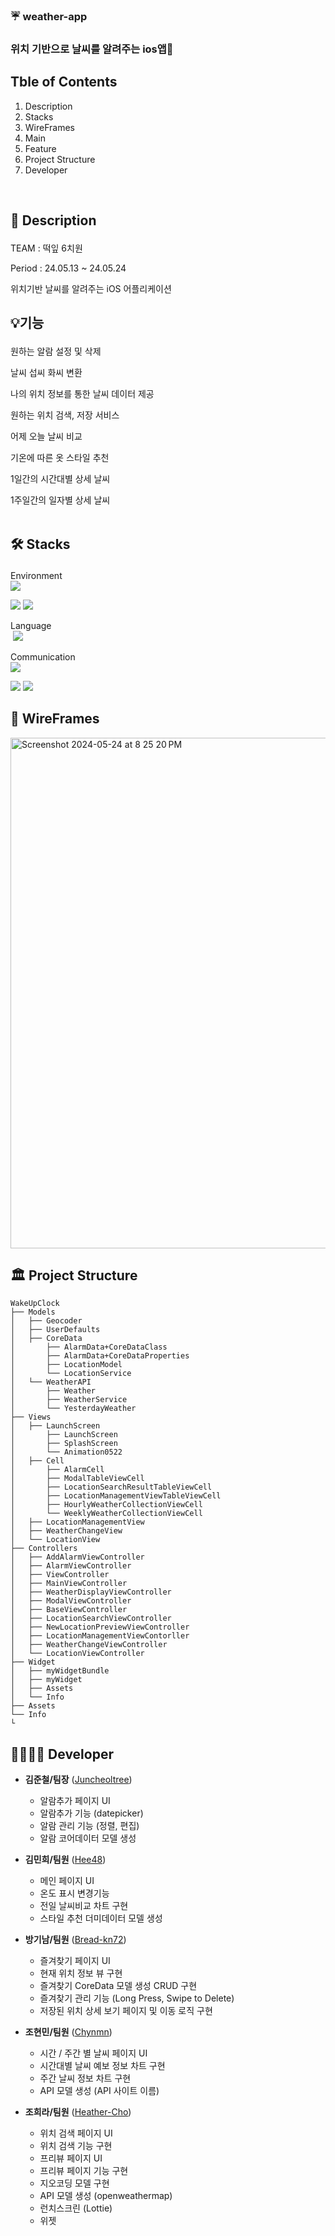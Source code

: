 ### <p class="has-line-data" data-line-start="1" data-line-end="2"> :umbrella: weather-app<br></p>

### <p class="has-line-data" data-line-start="3" data-line-end="14">위치 기반으로 날씨를 알려주는 ios앱📢</p>

##  Tble of Contents<br>
1. Description
2. Stacks
3. WireFrames
4. Main
5. Feature
6. Project Structure
7. Developer
<br>

## <p class="has-line-data" data-line-start="12" data-line-end="14">🌟 Description<br>
TEAM : 떡잎 6치원

Period : 24.05.13 ~ 24.05.24

위치기반 날씨를 알려주는 iOS 어플리케이션<br>


## <p class="has-line-data" data-line-start="20" data-line-end="21">💡기능</p>

원하는 알람 설정 및 삭제

날씨 섭씨 화씨 변환

나의 위치 정보를 통한 날씨 데이터 제공

원하는 위치 검색, 저장 서비스

어제 오늘 날씨 비교

기온에 따른 옷 스타일 추천

1일간의 시간대별 상세 날씨

1주일간의 일자별 상세 날씨 <br>
<br>

## <p class="has-line-data" data-line-start="31" data-line-end="33">🛠️ Stacks<br>
Environment <br>
<img src = https://camo.githubusercontent.com/d68a9ca7e7bd162a95193e369f2851d5e1548f11f6fce154642bc8291821e522/68747470733a2f2f696d672e736869656c64732e696f2f62616467652f2d58636f64652d3134374546423f7374796c653d666c6174266c6f676f3d78636f6465266c6f676f436f6c6f723d7768697465>

<img src = https://camo.githubusercontent.com/0563e6563a564cc6842269359009f22cd8d905b0605fc31d2ec4721b474289c0/68747470733a2f2f696d672e736869656c64732e696f2f62616467652f2d6769742d4630353033323f7374796c653d666c6174266c6f676f3d676974266c6f676f436f6c6f723d7768697465>
<img src = https://camo.githubusercontent.com/b96cf47430c7ed7cb8e9b863ec909ad51c20aa24c02ea07ef04c59fd56d97b19/68747470733a2f2f696d672e736869656c64732e696f2f62616467652f2d6769746875622d3138313731373f7374796c653d666c6174266c6f676f3d676974687562266c6f676f436f6c6f723d7768697465><br>


Language
<br>
<img scr = "https://img.shields.io/badge/swift-F54A2A?style=for-the-badge&logo=swift&logoColor=white">
<img src= "https://img.shields.io/badge/switf-F05138?style=for-the-badge&logo=swift&logoColor=white">
</br>


Communication
<br>
<img src="https://img.shields.io/badge/notion-000000?style=for-the-badge&logo=notion&logoColor=white">
 
<img src="https://img.shields.io/badge/slack-4A154B?style=for-the-badge&logo=slack&logoColor=white">

<img src="https://img.shields.io/badge/figma-F24E1E?style=for-the-badge&logo=figma&logoColor=white">


<br>

## 🎨 WireFrames <br>
<img width="817" alt="Screenshot 2024-05-24 at 8 25 20 PM" src="https://github.com/SCC-iOS-3rd/weather-app/assets/131982744/c690c477-faa6-468a-b0a8-3d8d3ed1cb6d">





## 🏛️ Project Structure
```
WakeUpClock 
├── Models
│   ├── Geocoder
│   ├── UserDefaults
│   ├── CoreData
│       ├── AlarmData+CoreDataClass
│       ├── AlarmData+CoreDataProperties
│       ├── LocationModel
│       └── LocationService
│   └── WeatherAPI
│       ├── Weather
│       ├── WeatherService
│       └── YesterdayWeather
├── Views
│   ├── LaunchScreen
│       ├── LaunchScreen
│       ├── SplashScreen
│       └── Animation0522
│   ├── Cell
│       ├── AlarmCell
│       ├── ModalTableViewCell
│       ├── LocationSearchResultTableViewCell
│       ├── LocationManagementViewTableViewCell
│       ├── HourlyWeatherCollectionViewCell
│       └── WeeklyWeatherCollectionViewCell
│   ├── LocationManagementView
│   ├── WeatherChangeView
│   └── LocationView
├── Controllers
│   ├── AddAlarmViewController
│   ├── AlarmViewController
│   ├── ViewController
│   ├── MainViewController
│   ├── WeatherDisplayViewController
│   ├── ModalViewController
│   ├── BaseViewController
│   ├── LocationSearchViewController
│   ├── NewLocationPreviewViewController
│   ├── LocationManagementViewContorller
│   ├── WeatherChangeViewController
│   └── LocationViewController
├── Widget
│   ├── myWidgetBundle
│   ├── myWidget
│   ├── Assets
│   └── Info
├── Assets
└── Info
└ 
```

## 👨‍👩‍👧‍👦 Developer

*  **김준철/팀장** ([Juncheoltree](https://github.com/Juncheoltree))
    - 알람추가 페이지 UI
    - 알람추가 기능 (datepicker)
    - 알람 관리 기능 (정렬, 편집)
    - 알람 코어데이터 모델 생성

*  **김민희/팀원** ([Hee48](https://github.com/Hee48))
    - 메인 페이지 UI
    - 온도 표시 변경기능
    - 전일 날씨비교 차트 구현
    - 스타일 추천 더미데이터 모델 생성

*  **방기남/팀원** ([Bread-kn72](https://github.com/Bread-kn72))
    - 즐겨찾기 페이지 UI
    - 현재 위치 정보 뷰 구현
    - 즐겨찾기 CoreData 모델 생성 CRUD 구현
    - 즐겨찾기 관리 기능 (Long Press, Swipe to Delete)
    - 저장된 위치 상세 보기 페이지 및 이동 로직 구현

*  **조현민/팀원** ([Chynmn](https://github.com/Chynmn))
    - 시간 / 주간 별 날씨 페이지 UI
    - 시간대별 날씨 예보 정보 차트 구현
    - 주간 날씨 정보 차트 구현
    - API 모델 생성  (API 사이트 이름)

*  **조희라/팀원** ([Heather-Cho](https://github.com/Heather-Cho))
    - 위치 검색 페이지 UI
    - 위치 검색 기능 구현
    - 프리뷰 페이지 UI
    - 프리뷰 페이지 기능 구현
    - 지오코딩 모델 구현
    - API 모델 생성 (openweathermap)
    - 런치스크린 (Lottie)
    - 위젯
